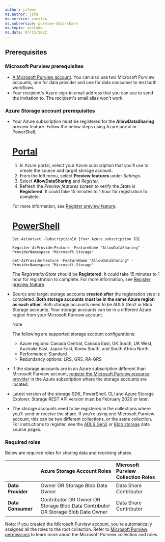 ```yaml
---
author: jifems
ms.author: jife
ms.service: purview
ms.subservice: purview-data-share
ms.topic: include
ms.date: 07/15/2022
---
```


## Prerequisites

### Microsoft Purview prerequisites

* [A Microsoft Purview account](create-catalog-portal.md). You can also use two Microsoft Purview accounts, one for data provider and one for data consumer to test both workflows.
* Your recipient's Azure sign-in email address that you can use to send the invitation to. The recipient's email alias won't work.

### Azure Storage account prerequisites

* Your Azure subscription must be registered for the **AllowDataSharing** preview feature. Follow the below steps using Azure portal or PowerShell. 

    # [Portal](#tab/azure-portal)
    1. In Azure portal, select your Azure subscription that you'll use to create the source and target storage account.
    1. From the left menu, select **Preview features** under *Settings*.
    1. Select **AllowDataSharing** and *Register*. 
    1. Refresh the *Preview features* screen to verify the *State* is **Registered**. It could take 15 minutes to 1 hour for registration to complete. 

    For more information, see [Register preview feature](../azure-resource-manager/management/preview-features.md?tabs=azure-portal#register-preview-feature).

    # [PowerShell](#tab/powershell)
    ```azurepowershell
    Set-AzContext -SubscriptionId [Your Azure subscription ID]
    ```
    ```azurepowershell
    Register-AzProviderFeature -FeatureName "AllowDataSharing" -ProviderNamespace "Microsoft.Storage"​
    ```
    ```azurepowershell
    Get-AzProviderFeature -FeatureName "AllowDataSharing" -ProviderNamespace "Microsoft.Storage"   
    ```
    The *RegistrationState* should be **Registered**. It could take 15 minutes to 1 hour for registration to complete. For more information, see [Register preview feature](../azure-resource-manager/management/preview-features.md?tabs=azure-portal#register-preview-feature).

* Source and target storage accounts **created after** the registration step is completed. **Both storage accounts must be in the same Azure region as each other**. Both storage accounts need to be ADLS Gen2 or Blob Storage accounts. Your storage accounts can be in a different Azure region from your Microsoft Purview account.

    > [!NOTE]
    > The following are supported storage account configurations:
    >
    > - Azure regions: Canada Central, Canada East, UK South, UK West, Australia East, Japan East, Korea South, and South Africa North 
    > - Performance: Standard
    > - Redundancy options: LRS, GRS, RA-GRS

* If the storage accounts are in an Azure subscription different than Microsoft Purview account, [register the Microsoft.Purview resource provider](../azure-resource-manager/management/resource-providers-and-types.md) in the Azure subscription where the storage accounts are located.
* Latest version of the storage SDK, PowerShell, CLI and Azure Storage Explorer. Storage REST API version must be February 2020 or later.
* The storage accounts need to be registered in the collections where you'll send or receive the share. If you're using one Microsoft Purview account, this can be two different collections, or the same collection. For instructions to register, see the [ADLS Gen2](register-scan-adls-gen2.md) or [Blob storage](register-scan-azure-blob-storage-source.md) data source pages.

### Required roles
Below are required roles for sharing data and receiving shares.

| | Azure Storage Account Roles | Microsoft Purview Collection Roles |
|:--- |:--- |:--- |
| **Data Provider** |Owner OR Storage Blob Data Owner|Data Share Contributor|
| **Data Consumer** |Contributor OR Owner OR Storage Blob Data Contributor OR Storage Blob Data Owner|Data Share Contributor|

Note: If you created the Microsoft Purview account, you're automatically assigned all the roles to the root collection. Refer to [Microsoft Purview permissions](catalog-permissions.md) to learn more about the Microsoft Purview collection and roles.